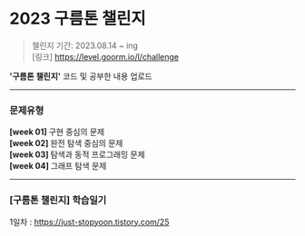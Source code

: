# 2023 구름톤 챌린지
> 챌린지 기간: 2023.08.14 ~ ing<br>
>[링크] https://level.goorm.io/l/challenge
>
<b>'구름톤 챌린지'</b> 코드 및 공부한 내용 업로드

---
### 문제유형

<b> [week 01] </b> 구현 중심의 문제<br>
<b> [week 02] </b> 완전 탐색 중심의 문제 <br>
<b> [week 03] </b> 탐색과 동적 프로그래밍 문제 <br>
<b> [week 04] </b> 그래프 탐색 문제 <br>
  
---
### [구름톤 챌린지] 학습일기
1일차 : https://just-stopyoon.tistory.com/25


